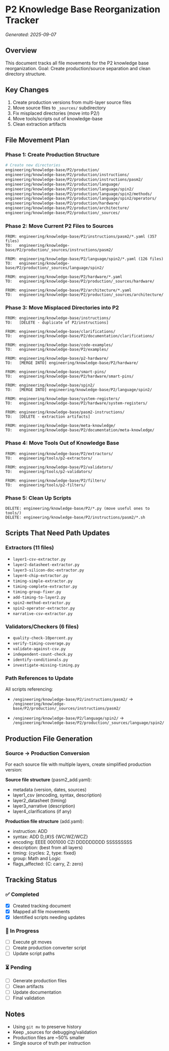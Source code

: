 # P2 Knowledge Base Reorganization Tracker
*Generated: 2025-09-07*

## Overview
This document tracks all file movements for the P2 knowledge base reorganization.
Goal: Create production/source separation and clean directory structure.

## Key Changes
1. Create production versions from multi-layer source files
2. Move source files to `_sources/` subdirectory  
3. Fix misplaced directories (move into P2/)
4. Move tools/scripts out of knowledge-base
5. Clean extraction artifacts

## File Movement Plan

### Phase 1: Create Production Structure
```bash
# Create new directories
engineering/knowledge-base/P2/production/
engineering/knowledge-base/P2/production/instructions/
engineering/knowledge-base/P2/production/instructions/pasm2/
engineering/knowledge-base/P2/production/language/
engineering/knowledge-base/P2/production/language/spin2/
engineering/knowledge-base/P2/production/language/spin2/methods/
engineering/knowledge-base/P2/production/language/spin2/operators/
engineering/knowledge-base/P2/production/hardware/
engineering/knowledge-base/P2/production/architecture/
engineering/knowledge-base/P2/production/_sources/
```

### Phase 2: Move Current P2 Files to Sources
```
FROM: engineering/knowledge-base/P2/instructions/pasm2/*.yaml (357 files)
TO:   engineering/knowledge-base/P2/production/_sources/instructions/pasm2/

FROM: engineering/knowledge-base/P2/language/spin2/*.yaml (126 files)
TO:   engineering/knowledge-base/P2/production/_sources/language/spin2/

FROM: engineering/knowledge-base/P2/hardware/*.yaml
TO:   engineering/knowledge-base/P2/production/_sources/hardware/

FROM: engineering/knowledge-base/P2/architecture/*.yaml
TO:   engineering/knowledge-base/P2/production/_sources/architecture/
```

### Phase 3: Move Misplaced Directories into P2
```
FROM: engineering/knowledge-base/instructions/
TO:   [DELETE - duplicate of P2/instructions]

FROM: engineering/knowledge-base/clarifications/
TO:   engineering/knowledge-base/P2/documentation/clarifications/

FROM: engineering/knowledge-base/code-examples/
TO:   engineering/knowledge-base/P2/examples/

FROM: engineering/knowledge-base/p2-hardware/
TO:   [MERGE INTO] engineering/knowledge-base/P2/hardware/

FROM: engineering/knowledge-base/smart-pins/
TO:   engineering/knowledge-base/P2/hardware/smart-pins/

FROM: engineering/knowledge-base/spin2/
TO:   [MERGE INTO] engineering/knowledge-base/P2/language/spin2/

FROM: engineering/knowledge-base/system-registers/
TO:   engineering/knowledge-base/P2/hardware/system-registers/

FROM: engineering/knowledge-base/pasm2-instructions/
TO:   [DELETE - extraction artifacts]

FROM: engineering/knowledge-base/meta-knowledge/
TO:   engineering/knowledge-base/P2/documentation/meta-knowledge/
```

### Phase 4: Move Tools Out of Knowledge Base
```
FROM: engineering/knowledge-base/P2/extractors/
TO:   engineering/tools/p2-extractors/

FROM: engineering/knowledge-base/P2/validators/
TO:   engineering/tools/p2-validators/

FROM: engineering/knowledge-base/P2/filters/
TO:   engineering/tools/p2-filters/
```

### Phase 5: Clean Up Scripts
```
DELETE: engineering/knowledge-base/P2/*.py (move useful ones to tools/)
DELETE: engineering/knowledge-base/P2/instructions/pasm2/*.sh
```

## Scripts That Need Path Updates

### Extractors (11 files)
- `layer1-csv-extractor.py`
- `layer2-datasheet-extractor.py`
- `layer3-silicon-doc-extractor.py`
- `layer4-chip-extractor.py`
- `timing-simple-extractor.py`
- `timing-complete-extractor.py`
- `timing-group-fixer.py`
- `add-timing-to-layer2.py`
- `spin2-method-extractor.py`
- `spin2-operator-extractor.py`
- `narrative-csv-extractor.py`

### Validators/Checkers (6 files)
- `quality-check-10percent.py`
- `verify-timing-coverage.py`
- `validate-against-csv.py`
- `independent-count-check.py`
- `identify-conditionals.py`
- `investigate-missing-timing.py`

### Path References to Update
All scripts referencing:
- `/engineering/knowledge-base/P2/instructions/pasm2/`
  → `/engineering/knowledge-base/P2/production/_sources/instructions/pasm2/`
  
- `/engineering/knowledge-base/P2/language/spin2/`
  → `/engineering/knowledge-base/P2/production/_sources/language/spin2/`

## Production File Generation

### Source → Production Conversion
For each source file with multiple layers, create simplified production version:

**Source file structure** (pasm2_add.yaml):
- metadata (version, dates, sources)
- layer1_csv (encoding, syntax, description)
- layer2_datasheet (timing)
- layer3_narrative (description)
- layer4_clarifications (if any)

**Production file structure** (add.yaml):
- instruction: ADD
- syntax: ADD D,{#}S {WC/WZ/WCZ}
- encoding: EEEE 0001000 CZI DDDDDDDDD SSSSSSSSS
- description: (best from all layers)
- timing: {cycles: 2, type: fixed}
- group: Math and Logic
- flags_affected: {C: carry, Z: zero}

## Tracking Status

### ✅ Completed
- [x] Created tracking document
- [x] Mapped all file movements
- [x] Identified scripts needing updates

### 🔄 In Progress
- [ ] Execute git moves
- [ ] Create production converter script
- [ ] Update script paths

### ⏳ Pending
- [ ] Generate production files
- [ ] Clean artifacts
- [ ] Update documentation
- [ ] Final validation

## Notes
- Using `git mv` to preserve history
- Keep _sources for debugging/validation
- Production files are ~50% smaller
- Single source of truth per instruction